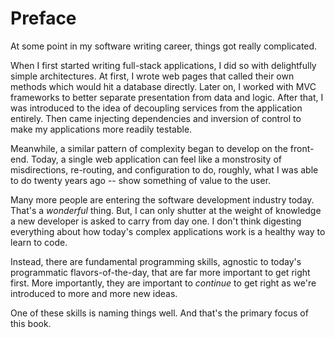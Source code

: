 # Preface

At some point in my software writing career, things got really complicated.

When I first started writing full-stack applications, I did so with delightfully simple architectures. At first, I wrote web pages that called their own methods which would hit a database directly. Later on, I worked with MVC frameworks to better separate presentation from data and logic. After that, I was introduced to the idea of decoupling services from the application entirely. Then came injecting dependencies and inversion of control to make my applications more readily testable.

Meanwhile, a similar pattern of complexity began to develop on the front-end. Today, a single web application can feel like a monstrosity of misdirections, re-routing, and configuration to do, roughly, what I was able to do twenty years ago -- show something of value to the user.

Many more people are entering the software development industry today. That's a _wonderful_ thing. But, I can only shutter at the weight of knowledge a new developer is asked to carry from day one. I don't think digesting everything about how today's complex applications work is a healthy way to learn to code.

Instead, there are fundamental programming skills, agnostic to today's programmatic flavors-of-the-day, that are far more important to get right first. More importantly, they are important to _continue_ to get right as we're introduced to more and more new ideas.

One of these skills is naming things well. And that's the primary focus of this book.

